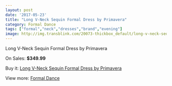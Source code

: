```yaml
---
layout: post
date: '2017-05-23'
title: "Long V-Neck Sequin Formal Dress by Primavera"
category: Formal Dance
tags: ["formal","neck","dresses","brand","evening"]
image: http://img.transblink.com/20073-thickbox_default/long-v-neck-sequin-formal-dress-by-primavera.jpg
---
```

Long V-Neck Sequin Formal Dress by Primavera

On Sales: **$349.99**
<a href="https://www.transblink.com/en/formal-dance/6323-long-v-neck-sequin-formal-dress-by-primavera.html"><amp-img layout="responsive" width="600" height="600" src="//img.transblink.com/20073-thickbox_default/long-v-neck-sequin-formal-dress-by-primavera.jpg" alt="Long V-Neck Sequin Formal Dress by Primavera 0" /></a>
<a href="https://www.transblink.com/en/formal-dance/6323-long-v-neck-sequin-formal-dress-by-primavera.html"><amp-img layout="responsive" width="600" height="600" src="//img.transblink.com/20074-thickbox_default/long-v-neck-sequin-formal-dress-by-primavera.jpg" alt="Long V-Neck Sequin Formal Dress by Primavera 1" /></a>

Buy it: [Long V-Neck Sequin Formal Dress by Primavera](https://www.transblink.com/en/formal-dance/6323-long-v-neck-sequin-formal-dress-by-primavera.html "Long V-Neck Sequin Formal Dress by Primavera")

View more: [Formal Dance](https://www.transblink.com/en/6-formal-dance "Formal Dance")